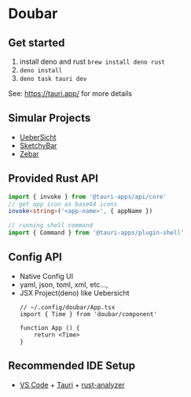 # Doubar

## Get started

1. install deno and rust
`brew install deno rust`
2. `deno install`
3. `deno task tauri dev`

See: https://tauri.app/ for more details

## Simular Projects

- [UeberSicht](https://tracesof.net/uebersicht/)
- [SketchyBar](https://github.com/FelixKratz/SketchyBar)
- [Zebar](https://github.com/glzr-io/zebar)

## Provided Rust API

```typescript
import { invoke } from '@tauri-apps/api/core'
// get app icon as base64 icons
invoke<string>('<app-name>', { appName })

// running shell command
import { Command } from '@tauri-apps/plugin-shell'

```

## Config API

- Native Config UI
- yaml, json, toml, xml, etc..., 
- JSX Project(deno) like Uebersicht
    ```tsx
    // ~/.config/doubar/App.tsx
    import { Time } from 'doubar/component' 

    function App () {
        return <Time>
    }
    ```

## Recommended IDE Setup

- [VS Code](https://code.visualstudio.com/) + [Tauri](https://marketplace.visualstudio.com/items?itemName=tauri-apps.tauri-vscode) + [rust-analyzer](https://marketplace.visualstudio.com/items?itemName=rust-lang.rust-analyzer)
